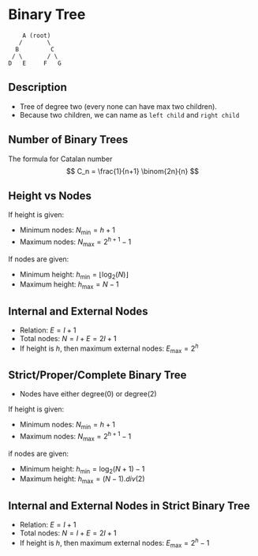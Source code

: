 # Binary Tree

        A (root)
       /       \
      B         C
     / \       / \
    D   E     F   G

## Description

- Tree of degree two (every none can have max two children).
- Because two children, we can name as `left child` and `right child`

## Number of Binary Trees

The formula for Catalan number
$$
C_n = \frac{1}{n+1} \binom{2n}{n}
$$

## Height vs Nodes

If height is given:

- Minimum nodes: $N_{\min} = h + 1$
- Maximum nodes: $N_{\max} = 2^{h+1} - 1$

If nodes are given:

- Minimum height: $h_{\min} = \lfloor \log_{2}(N) \rfloor$
- Maximum height: $h_{\max} = N - 1$

## Internal and External Nodes

- Relation: $E = I + 1$
- Total nodes: $N = I + E = 2I + 1$
- If height is $h$, then maximum external nodes: $E_{\max} = 2^h$

## Strict/Proper/Complete Binary Tree

- Nodes have either degree(0) or degree(2)

If height is given:

- Minimum nodes: $N_{\min} = h + 1$
- Maximum nodes: $N_{\max} = 2^{h+1} - 1$

if nodes are given:

- Minimum height: $h_{\min} = \log_{2}(N+1) - 1$
- Maximum height: $h_{\max} = (N - 1).div(2)$

## Internal and External Nodes in Strict Binary Tree

- Relation: $E = I + 1$
- Total nodes: $N = I + E = 2I + 1$
- If height is $h$, then maximum external nodes: $E_{\max} = 2^h - 1$

